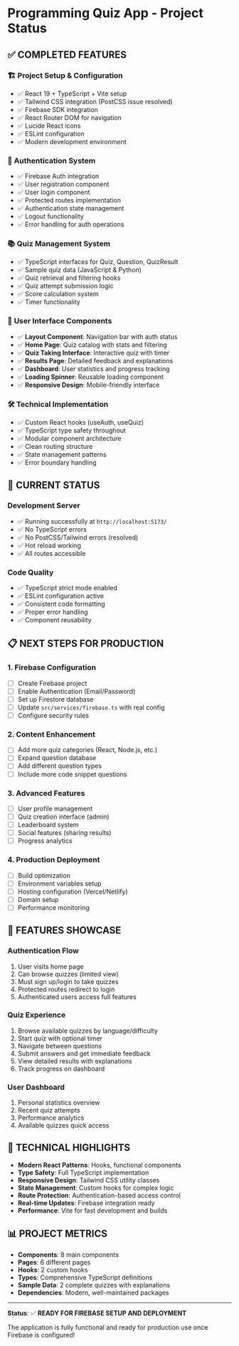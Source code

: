 # Programming Quiz App - Project Status

## ✅ COMPLETED FEATURES

### 🏗️ **Project Setup & Configuration**
- ✅ React 19 + TypeScript + Vite setup
- ✅ Tailwind CSS integration (PostCSS issue resolved)
- ✅ Firebase SDK integration
- ✅ React Router DOM for navigation
- ✅ Lucide React icons
- ✅ ESLint configuration
- ✅ Modern development environment

### 🔐 **Authentication System**
- ✅ Firebase Auth integration
- ✅ User registration component
- ✅ User login component
- ✅ Protected routes implementation
- ✅ Authentication state management
- ✅ Logout functionality
- ✅ Error handling for auth operations

### 📚 **Quiz Management System**
- ✅ TypeScript interfaces for Quiz, Question, QuizResult
- ✅ Sample quiz data (JavaScript & Python)
- ✅ Quiz retrieval and filtering hooks
- ✅ Quiz attempt submission logic
- ✅ Score calculation system
- ✅ Timer functionality

### 🎯 **User Interface Components**
- ✅ **Layout Component**: Navigation bar with auth status
- ✅ **Home Page**: Quiz catalog with stats and filtering
- ✅ **Quiz Taking Interface**: Interactive quiz with timer
- ✅ **Results Page**: Detailed feedback and explanations
- ✅ **Dashboard**: User statistics and progress tracking
- ✅ **Loading Spinner**: Reusable loading component
- ✅ **Responsive Design**: Mobile-friendly interface

### 🛠️ **Technical Implementation**
- ✅ Custom React hooks (useAuth, useQuiz)
- ✅ TypeScript type safety throughout
- ✅ Modular component architecture
- ✅ Clean routing structure
- ✅ State management patterns
- ✅ Error boundary handling

## 🚀 **CURRENT STATUS**

### Development Server
- ✅ Running successfully at `http://localhost:5173/`
- ✅ No TypeScript errors
- ✅ No PostCSS/Tailwind errors (resolved)
- ✅ Hot reload working
- ✅ All routes accessible

### Code Quality
- ✅ TypeScript strict mode enabled
- ✅ ESLint configuration active
- ✅ Consistent code formatting
- ✅ Proper error handling
- ✅ Component reusability

## 📋 **NEXT STEPS FOR PRODUCTION**

### 1. Firebase Configuration
- [ ] Create Firebase project
- [ ] Enable Authentication (Email/Password)
- [ ] Set up Firestore database
- [ ] Update `src/services/firebase.ts` with real config
- [ ] Configure security rules

### 2. Content Enhancement
- [ ] Add more quiz categories (React, Node.js, etc.)
- [ ] Expand question database
- [ ] Add different question types
- [ ] Include more code snippet questions

### 3. Advanced Features
- [ ] User profile management
- [ ] Quiz creation interface (admin)
- [ ] Leaderboard system
- [ ] Social features (sharing results)
- [ ] Progress analytics

### 4. Production Deployment
- [ ] Build optimization
- [ ] Environment variables setup
- [ ] Hosting configuration (Vercel/Netlify)
- [ ] Domain setup
- [ ] Performance monitoring

## 🎨 **FEATURES SHOWCASE**

### Authentication Flow
1. User visits home page
2. Can browse quizzes (limited view)
3. Must sign up/login to take quizzes
4. Protected routes redirect to login
5. Authenticated users access full features

### Quiz Experience
1. Browse available quizzes by language/difficulty
2. Start quiz with optional timer
3. Navigate between questions
4. Submit answers and get immediate feedback
5. View detailed results with explanations
6. Track progress on dashboard

### User Dashboard
1. Personal statistics overview
2. Recent quiz attempts
3. Performance analytics
4. Available quizzes quick access

## 🔧 **TECHNICAL HIGHLIGHTS**

- **Modern React Patterns**: Hooks, functional components
- **Type Safety**: Full TypeScript implementation
- **Responsive Design**: Tailwind CSS utility classes
- **State Management**: Custom hooks for complex logic
- **Route Protection**: Authentication-based access control
- **Real-time Updates**: Firebase integration ready
- **Performance**: Vite for fast development and builds

## 📊 **PROJECT METRICS**

- **Components**: 8 main components
- **Pages**: 6 different pages
- **Hooks**: 2 custom hooks
- **Types**: Comprehensive TypeScript definitions
- **Sample Data**: 2 complete quizzes with explanations
- **Dependencies**: Modern, well-maintained packages

---

**Status**: ✅ **READY FOR FIREBASE SETUP AND DEPLOYMENT**

The application is fully functional and ready for production use once Firebase is configured!
